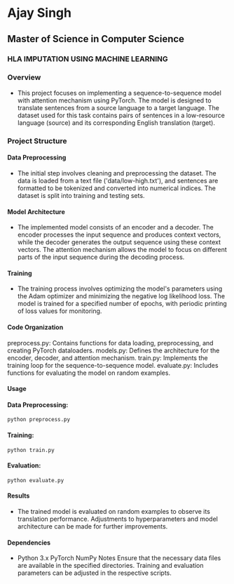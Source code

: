 # Ajay Singh
## Master of Science in Computer Science
### HLA IMPUTATION USING MACHINE LEARNING
### Overview
- This project focuses on implementing a sequence-to-sequence model with attention mechanism using PyTorch. The model is designed to translate sentences from a source language to a target language. The dataset used for this task contains pairs of sentences in a low-resource language (source) and its corresponding English translation (target).

### Project Structure
#### Data Preprocessing
- The initial step involves cleaning and preprocessing the dataset. The data is loaded from a text file ('data/low-high.txt'), and sentences are formatted to be tokenized and converted into numerical indices. The dataset is split into training and testing sets.

#### Model Architecture
- The implemented model consists of an encoder and a decoder. The encoder processes the input sequence and produces context vectors, while the decoder generates the output sequence using these context vectors. The attention mechanism allows the model to focus on different parts of the input sequence during the decoding process.

#### Training
- The training process involves optimizing the model's parameters using the Adam optimizer and minimizing the negative log likelihood loss. The model is trained for a specified number of epochs, with periodic printing of loss values for monitoring.

#### Code Organization
preprocess.py: Contains functions for data loading, preprocessing, and creating PyTorch dataloaders.
models.py: Defines the architecture for the encoder, decoder, and attention mechanism.
train.py: Implements the training loop for the sequence-to-sequence model.
evaluate.py: Includes functions for evaluating the model on random examples.

#### Usage
#### Data Preprocessing:
```python preprocess.py```

#### Training:
```python train.py```


#### Evaluation:
```python evaluate.py```

#### Results
- The trained model is evaluated on random examples to observe its translation performance. Adjustments to hyperparameters and model architecture can be made for further improvements.

#### Dependencies
- Python 3.x
PyTorch
NumPy
Notes
Ensure that the necessary data files are available in the specified directories.
Training and evaluation parameters can be adjusted in the respective scripts.
